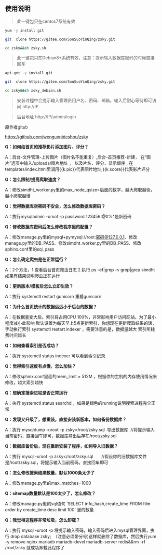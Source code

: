使用说明
---
>此一键包只在centos7系统有效
```Bash
yum -y install git 

git  clone https://gitee.com/SouSuoYinQing/zsky.git

cd zsky&&sh zsky.sh
```

>此一键包只在Debian8+系统有效，注意：提示输入数据库密码的时候直接回车
```Bash
apt-get -y install git 

git  clone https://gitee.com/SouSuoYinQing/zsky.git

cd zsky&&sh zsky_debian.sh
```


>安装过程中会提示输入管理员用户名、密码、邮箱，输入后耐心等待即可访问 http://IP 

>后台地址 http://IP/admin/login 

原作者gitub

https://github.com/wenguonideshou/zsky


**Q：如何给首页的推荐影片添加图片、评分？**

A：后台-文件管理-上传图片（图片名不能重复）,后台-首页推荐-新建，
    在“图片”选项中输入/uploads/图片地址 ， 以及片名、评分、显示顺序 , 
    在templates/index.html里调用{{k.pic}}代表图片地址,{{k.score}}代表影片评分


**Q：怎么限制/提高爬取速度？**

A：修改simdht_worker.py里的max_node_qsize=后面的数字，越大爬取越快，越小爬取越慢

**Q：觉得数据库空密码不安全，怎么修改数据库密码？**

A：执行mysqladmin -uroot -p password 123456!@#$%^      //将提示输入当前密码，直接回车即可，123456!@#$%^是新密码

**Q：修改数据库密码后怎么修改程序里的配置？**

A：修改manage.py里的mysql+pymysql://root:密码@127.0.0.1、修改manage.py里的DB_PASS、修改simdht_worker.py里的DB_PASS、修改sphinx.conf里的sql_pass

**Q：怎么确定爬虫是在正常运行？**

A：2个方法，1.查看后台首页爬虫日志  2.执行 ps -ef|grep -v grep|grep simdht 如果有结果说明爬虫正在运行

**Q：更新版本/模板后怎么立即生效？**

A：执行 systemctl restart gunicorn 重启gunicorn

**Q：为什么首页统计的数据远远小于后台的数据？**

A：在数据量变大后，索引将占用CPU 100%，非常影响用户访问网站，为了最小程度减小此影响 默认设置为每天早上5点更新索引，你想现在更新爬取结果的话，手动执行索引 systemctl restart indexer ，需要注意的是，数据量越大 索引所耗费时间越长

**Q：如何查看索引是否成功？**

A：执行 systemctl status indexer 可以看到索引记录

**Q：觉得索引速度有点慢，怎么加快？**

A：修改sphinx.conf里面的mem_limit = 512M ，根据你的主机的内存使用情况来修改，越大索引越快

**Q：想确定搜索进程是否正常运行**

A：执行 systemctl status searchd ，如果是绿色的running说明搜索进程完全正常

**Q：发现又升级了，想重装，直接安装新版本，如何备份数据库？**

A：执行 mysqldump -uroot -p zsky>/root/zsky.sql  导出数据库  //将提示输入当前密码，直接回车即可，数据库导出后存在/root/zsky.sql

**Q：数据库备份后，现在重新安装了程序，如何导入旧数据？**

A：执行 mysql -uroot -p zsky</root/zsky.sql       //假设你的旧数据库文件是/root/zsky.sql，将提示输入当前密码，直接回车即可

**Q：怎么修改搜索结果数量，默认1000条太少了**

A：修改manage.py里的max_matches=1000

**Q：sitemap数量默认是100太少了，怎么修改？**

A：修改manage.py里的sql语句 'SELECT info_hash,create_time FROM film order by create_time desc limit 100' 里的数量


**Q：我觉得这程序非常垃圾，怎么卸载？**

A：执行 mysql -uroot -p 将提示输入密码，输入密码后进入mysql管理界面，执行 drop database zsky;  （注意必须带分号)这样就删除了数据库，然后执行yum -y remove nginx mariadb mariadb-devel mariadb-server redis&&rm -rf /root/zsky 就成功卸载此程序了


